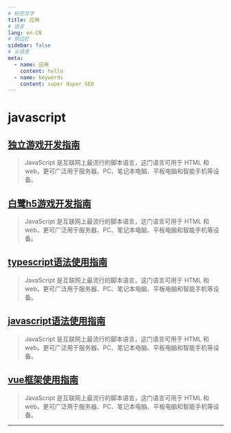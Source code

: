 ```yaml
---
# 标签文字
title: 应用
# 语言
lang: en-CN
# 侧边栏
sidebar: false
# 头信息
meta:
  - name: 应用 
    content: hello
  - name: keywords
    content: super duper SEO
---
```


# javascript

## [独立游戏开发指南](/code/javascript/独立游戏开发指南/) 
> JavaScript 是互联网上最流行的脚本语言，这门语言可用于 HTML 和 web，更可广泛用于服务器、PC、笔记本电脑、平板电脑和智能手机等设备。

## [白鹭h5游戏开发指南](/code/javascript/白鹭h5游戏开发指南/) 
> JavaScript 是互联网上最流行的脚本语言，这门语言可用于 HTML 和 web，更可广泛用于服务器、PC、笔记本电脑、平板电脑和智能手机等设备。

## [typescript语法使用指南](/code/javascript/typescript语法使用指南/) 
> JavaScript 是互联网上最流行的脚本语言，这门语言可用于 HTML 和 web，更可广泛用于服务器、PC、笔记本电脑、平板电脑和智能手机等设备。

## [javascript语法使用指南](/code/javascript/javascript语法使用指南/) 
> JavaScript 是互联网上最流行的脚本语言，这门语言可用于 HTML 和 web，更可广泛用于服务器、PC、笔记本电脑、平板电脑和智能手机等设备。

## [vue框架使用指南](/code/javascript/vue框架使用指南/) 
> JavaScript 是互联网上最流行的脚本语言，这门语言可用于 HTML 和 web，更可广泛用于服务器、PC、笔记本电脑、平板电脑和智能手机等设备。

---

